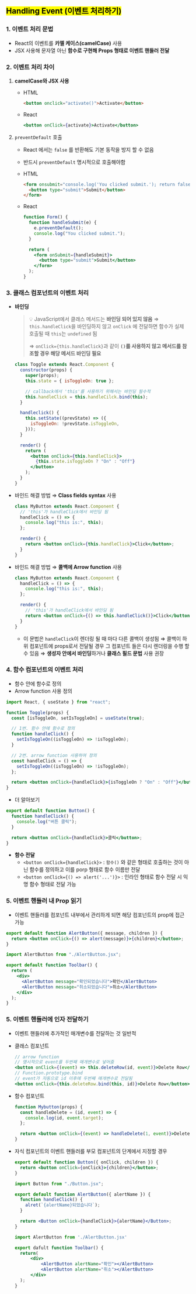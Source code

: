 ## <mark color="#fbc956">Handling Event (이벤트 처리하기)</mark>

### 1. 이벤트 처리 문법

- React의 이벤트를 **카멜 케이스(camelCase)** 사용
- JSX 사용해 문자열 아닌 **함수로 구현해 Props 형태로 이벤트 핸들러 전달**

### 2. 이벤트 처리 차이

1. **camelCase와 JSX 사용**
   - HTML
     ```html
     <button onclick="activate()">Activate</button>
     ```
   - React
     ```jsx
     <button onClick={activate}>Activate</button>
     ```
2. `preventDefault` 호출

   - React 에서는 `false` 를 반환해도 기본 동작을 방지 할 수 없음
   - 반드시 `preventDefault` 명시적으로 호출해야함
   - HTML
     ```html
     <form onsubmit="console.log('You clicked submit.'); return false">
       <button type="submit">Submit</button>
     </form>
     ```
   - React

     ```jsx
     function Form() {
       function handleSubmit(e) {
         e.preventDefault();
         console.log("You clicked submit.");
       }

       return (
         <form onSubmit={handleSubmit}>
           <button type="submit">Submit</button>
         </form>
       );
     }
     ```

### 3. 클래스 컴포넌트의 이벤트 처리

- **바인딩**

  > 💡 JavaScript에서 클래스 메서드는 **바인딩 되어 있지 않음**
  > ⇒ `this.handleClick`을 바인딩하지 않고 `onClick` 에 전달하면 함수가 실제 호출될 때 `this`는 `undefined` 됨
  >
  > ⇒ `onClick={this.handleClick}`과 같이 **`()`를 사용하지 않고 메서드를 참조할 경우 해당 메서드 바인딩 필요**

  ```jsx
  class Toggle extends React.Component {
    constructor(props) {
      super(props);
      this.state = { isToggleOn: true };

      // callback에서 'this'를 사용하기 위해서는 바인딩 필수적
      this.handleClick = this.handleCilck.bind(this);
    }

    handleclick() {
      this.setState((prevState) => ({
        isToggleOn: !prevState.isToggleOn,
      }));
    }

    render() {
      return (
        <button onClick={this.handleClick}>
          {this.state.isToggleOn ? "On" : "Off"}
        </button>
      );
    }
  }
  ```

- 바인드 해결 방법 ⇒ **Class fields syntax** 사용

  ```jsx
  class MyButton extends React.Component {
    // 'this'가 handleClick에서 바인딩 됨
    handleClick = () => {
      console.log("this is:", this);
    };

    render() {
      return <button onClick={this.handleClick}>Click</button>;
    }
  }
  ```

- 바인드 해결 방법 ⇒ **콜백에 Arrow function** 사용

  ```jsx
  class MyButton extends React.Component {
    handleClick = () => {
      console.log("this is:", this);
    };

    render() {
      // 'this'가 handleClick에서 바인딩 됨
      return <button onClick={() => this.handleClick()}>Click</button>;
    }
  }
  ```

  - 이 문법은 `handleClick`이 렌더링 될 때 마다 다른 콜백이 생성됨
    ⇒ 콜백이 하위 컴포넌트에 props로서 전달될 경우 그 컴포넌트 들은 다시 렌더링을 수행 할 수 있음
    ⇒ **생성자 안에서 바인딩**하거나 **클래스 필드 문법** 사용 권장

### 4. 함수 컴포넌트의 이벤트 처리

- 함수 안에 함수로 정의
- Arrow function 사용 정의

```jsx
import React, { useState } from "react";

function Toggle(props) {
  const [isToggleOn, setIsToggleOn] = useState(true);

  // 1번. 함수 안에 함수로 정의
  function handleClick() {
    setIsToggleOn((isToggleOn) => !isToggleOn);
  }

  // 2번. arrow function 사용하여 정의
  const handleClick = () => {
    setIsToggleOn((isToggleOn) => !isToggleOn);
  };

  return <button onClick={handleClick}>{isToggleOn ? "On" : "Off"}</button>;
}
```

- 더 알아보기

```jsx
export default function Button() {
  function handleClick() {
    console.log("버튼 클릭");
  }

  return <button onClick={handleClick}>클릭</button>;
}
```

- **함수 전달**
  - `<button onClick={handleClick}>` : `함수()` 와 같은 형태로 호출하는 것이 아닌 함수를 정의하고 이를 porp 형태로 함수 이름만 전달
  - `<button onClick={() => alert('...')}>` : 인라인 형태로 함수 전달 시 익명 함수 형태로 전달 가능

### 5. 이벤트 핸들러 내 Prop 읽기

- 이벤트 핸들러를 컴포넌트 내부에서 관리하게 되면 해당 컴포넌트의 prop에 접근 가능

```jsx
export default function AlertButton({ message, children }) {
  return <button onClick={() => alert(message)}>{children}</button>;
}
```

```jsx
import AlertButton from "./AlertButton.jsx";

export default function Toolbar() {
  return (
    <div>
      <AlertButton message="확인되었습니다">확인</AlertButton>
      <AlertButton message="취소되었습니다">취소</AlertButton>
    </div>
  );
}
```

### 5. 이벤트 핸들러에 인자 전달하기

- 이벤트 핸들러에 추가적인 매개변수를 전달하는 것 일반적
- 클래스 컴포넌트
  ```jsx
  // arrow function
  // 명시적으로 event를 두번째 매개변수로 넣어줌
  <button onClick={(event) => this.deleteRow(id, event)}>Delete Row</button>
  // Function.prototype.bind
  // event가 자동으로 id 이후에 두번째 매개변수로 전달됨
  <button onClick={this.deleteRow.bind(this, id)}>Delete Row</button>
  ```
- 함수 컴포넌트

  ```jsx
  function Mybutton(props) {
    const handleDelete = (id, event) => {
      console.log(id, event.target);
    };

    return <button onClick={(event) => handleDelete(1, event)}>Delete</button>;
  }
  ```

- 자식 컴포넌트의 이벤트 핸들러를 부모 컴포넌트의 단계에서 지정할 경우

  ```jsx
  export default function Button({ onClick, children }) {
    return <button onClick={onClick}>{children}</button>;
  }
  ```

  ```jsx
  import Button from "./Button.jsx";

  export default function AlertButton({ alertName }) {
    function handleClick() {
      alret(`{alertName}되었습니다`);
    }

    return <Button onClick={handleClick}>{alertName}</Button>;
  }
  ```

  ```jsx
  import AlertButton from './AlertButton.jsx'

  export dafult function Toolbar() {
  	return(
  		<div>
  			<AlertButton alertName="확인"></AlertButton>
  			<AlertButton alertName="취소"></AlertButton>
  		</div>
  	);
  }
  ```
